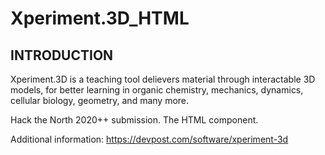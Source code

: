 # Xperiment.3D_HTML

INTRODUCTION
------------

Xperiment.3D is a teaching tool delievers material through interactable 3D models, for better learning in organic chemistry, mechanics, dynamics, cellular biology, geometry, and many more. 

Hack the North 2020++ submission. The HTML component. 

Additional information: https://devpost.com/software/xperiment-3d
